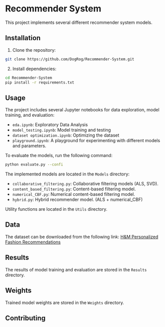 # Recommender System

This project implements several different recommender system models.

## Installation

1. Clone the repository:
```bash
git clone https://github.com/DogRog/Recommender-System.git
```

2. Install dependencies:
```bash
cd Recommender-System
pip install -r requirements.txt
```

## Usage

The project includes several Jupyter notebooks for data exploration, model training, and evaluation:

* `eda.ipynb`: Exploratory Data Analysis
* `model_testing.ipynb`: Model training and testing
* `dataset optimization.ipynb`: Optimizing the dataset
* `playground.ipynb`: A playground for experimenting with different models and parameters.

To evaluate the models, run the following command:
```bash
python evaluate.py --confi
```


The implemented models are located in the `Models` directory:

* `collaborative_filtering.py`: Collaborative filtering models (ALS, SVD).
* `content_based_filtering.py`: Content-based filtering model.
* `numerical_CBF.py`: Numerical content-based filtering model.
* `hybrid.py`: Hybrid recommender model. (ALS + numerical_CBF)

Utility functions are located in the `Utils` directory.


## Data

The dataset can be downloaded from the following link: [H&M Personalized Fashion Recommendations](https://www.kaggle.com/competitions/h-and-m-personalized-fashion-recommendations/overview)

## Results

The results of model training and evaluation are stored in the `Results` directory.

## Weights

Trained model weights are stored in the `Weights` directory.


## Contributing
